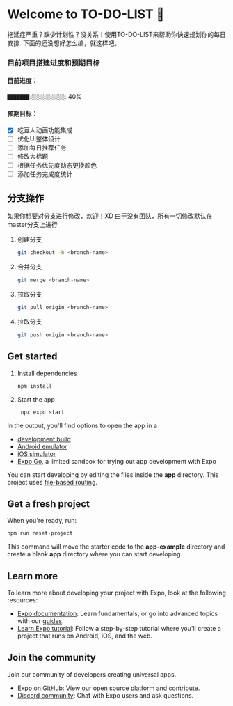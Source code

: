 # Welcome to TO-DO-LIST 👋

拖延症严重？缺少计划性？没关系！使用TO-DO-LIST来帮助你快速规划你的每日安排.
下面的还没想好怎么编，就这样吧。

### 目前项目搭建进度和预期目标

#### 目前进度：
`███████░░░░░░░░░░░░` 40%

#### 预期目标：
- [x] 吃豆人动画功能集成
- [ ] 优化UI整体设计
- [ ] 添加每日推荐任务
- [ ] 修改大标题
- [ ] 根据任务优先度动态更换颜色
- [ ] 添加任务完成度统计

## 分支操作

如果你想要对分支进行修改，欢迎！XD
由于没有团队，所有一切修改默认在master分支上进行

1. 创建分支

   ```bash
   git checkout -b <branch-name>
   ```

2. 合并分支

   ```bash
   git merge <branch-name>
   ```

3. 拉取分支

   ```bash
   git pull origin <branch-name>
   ```

3. 拉取分支

   ```bash
   git push origin <branch-name>
   ```

## Get started

1. Install dependencies

   ```bash
   npm install
   ```

2. Start the app

   ```bash
    npx expo start
   ```

In the output, you'll find options to open the app in a

- [development build](https://docs.expo.dev/develop/development-builds/introduction/)
- [Android emulator](https://docs.expo.dev/workflow/android-studio-emulator/)
- [iOS simulator](https://docs.expo.dev/workflow/ios-simulator/)
- [Expo Go](https://expo.dev/go), a limited sandbox for trying out app development with Expo

You can start developing by editing the files inside the **app** directory. This project uses [file-based routing](https://docs.expo.dev/router/introduction).

## Get a fresh project

When you're ready, run:

```bash
npm run reset-project
```

This command will move the starter code to the **app-example** directory and create a blank **app** directory where you can start developing.

## Learn more

To learn more about developing your project with Expo, look at the following resources:

- [Expo documentation](https://docs.expo.dev/): Learn fundamentals, or go into advanced topics with our [guides](https://docs.expo.dev/guides).
- [Learn Expo tutorial](https://docs.expo.dev/tutorial/introduction/): Follow a step-by-step tutorial where you'll create a project that runs on Android, iOS, and the web.

## Join the community

Join our community of developers creating universal apps.

- [Expo on GitHub](https://github.com/expo/expo): View our open source platform and contribute.
- [Discord community](https://chat.expo.dev): Chat with Expo users and ask questions.

